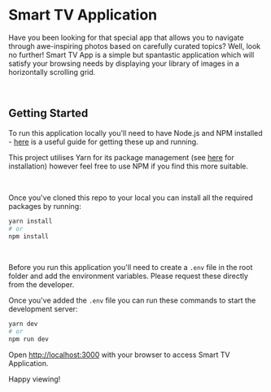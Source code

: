 # Smart TV Application

Have you been looking for that special app that allows you to navigate through awe-inspiring photos based on carefully curated topics? Well, look no further! Smart TV App is a simple but spantastic application which will satisfy your browsing needs by displaying your library of images in a horizontally scrolling grid.

<br>

## Getting Started

To run this application locally you'll need to have Node.js and NPM installed - [here](https://treehouse.github.io/installation-guides/mac/node-mac.html) is a useful guide for getting these up and running.

This project utilises Yarn for its package management (see [here](https://yarnpkg.com/getting-started/install/) for installation) however feel free to use NPM if you find this more suitable.

<br>

Once you've cloned this repo to your local you can install all the required packages by running:

```bash
yarn install
# or
npm install
```

<br>

Before you run this application you'll need to create a `.env` file in the root folder and add the environment variables. Please request these directly from the developer.

Once you've added the `.env` file you can run these commands to start the development server:

```bash
yarn dev
# or
npm run dev
```

Open [http://localhost:3000](http://localhost:3000) with your browser to access Smart TV Application.

Happy viewing!
